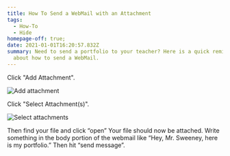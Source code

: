 ```yaml
---
title: How To Send a WebMail with an Attachment
tags:
  - How-To
  - Hide
homepage-off: true;
date: 2021-01-01T16:20:57.832Z
summary: Need to send a portfolio to your teacher? Here is a quick reminder
  about how to send a WebMail.
---
```

Click "Add Attachment".

![Add attachment](/static/img/add-attachment.jpg)

Click "Select Attachment(s)".

![Select attachments](/static/img/select-attachments.jpg)

Then find your file and click “open”
Your file should now be attached. Write something in the body portion of the webmail like “Hey, Mr. Sweeney, here is my portfolio.” Then hit “send message”.

